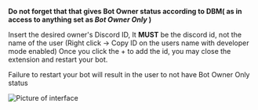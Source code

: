 **Do not forget that that gives Bot Owner status according to DBM( as in access to anything set as *Bot Owner Only* )**

Insert the desired owner's Discord ID, It **MUST** be the discord id, not the name of the user 
(Right click -> Copy ID on the users name with developer mode enabled) 
Once you click the + to add the id, you may close the extension and restart your bot. 

Failure to restart your bot will result in the user to not have Bot Owner Only status

![Picture of interface](https://i.imgur.com/uvpmbKY.png)





